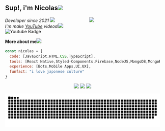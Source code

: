 ## Sup!, i'm Nicolas<img src="https://emoji.gg/assets/emoji/8098-glitter-moon.gif" width="25">
<img align="right" src="https://media0.giphy.com/media/yALcFbrKshfoY/giphy.gif?cid=ecf05e47xxlakv92t46rxz279k0pesmin4yqgmz0nnncwq98&rid=giphy.gif&ct=g" width="230" data-canonical-src="https://media.giphy.com/media/ieyl9zmCjO4b4t6qoY/giphy.gif" style="max-width: 100%;">

_Developer since 2021_ <img src="https://camo.githubusercontent.com/63371d36886ee658f5a97401f393e1ab1684b2fd3de674b8f5efc7d410b2a3d0/68747470733a2f2f6d656469612e67697068792e636f6d2f6d656469612f57556c706c634d704f43456d5447427442572f67697068792e676966" width="30"></br>
_I'm make [YouTube](https://www.youtube.com/channel/UC2eFzw6gQUN0OpLXrR1ja0w) videos_!<img src="https://emoji.gg/assets/emoji/9735-hi-wave.gif" width="25"></br>
![Youtube Badge](https://img.shields.io/youtube/channel/subscribers/UC2eFzw6gQUN0OpLXrR1ja0w?label=nikorasucodes&style=social)



**More about me**<img src="https://emoji.gg/assets/emoji/8214-blurplewave.gif" width="25"></br>
```javascript
const nicolas = {
  code: [JavaScript,HTML,CSS,TypeScript],
  tools: [React Native,Styled-Components,Firebase,NodeJS,MongoDB,MongoRealm],
  experience: [Bots,Mobile Apps,UI,UX],
  funfact: "i love japonese culture"
}
```
<div  align="center"> 
  <a href="https://www.youtube.com/channel/UC2eFzw6gQUN0OpLXrR1ja0w" target="_blank"><img src="https://img.shields.io/badge/-Youtube-%23EA4335?style=for-the-badge&logo=youtube&logoColor=white" target="_blank"></a>
  <a href="https://www.instagram.com/nicolascodes/" target="_blank"><img src="https://img.shields.io/badge/-Instagram-%23E4405F?style=for-the-badge&logo=instagram&logoColor=white" target="_blank"></a>
  <a href="https://discord.com/" target="_blank"><img src="https://img.shields.io/badge/Discord-7289DA?style=for-the-badge&amp;logo=discord&amp;logoColor=white" target="_blank"></a> 
 
  ![Snake animation](https://github.com/ellen2121/ellen2121/blob/output/github-contribution-grid-snake.svg)
 
</div>

<!---
nikorasucodes/nikorasucodes is a ✨ special ✨ repository because its `README.md` (this file) appears on your GitHub profile.
You can click the Preview link to take a look at your changes.
--->
